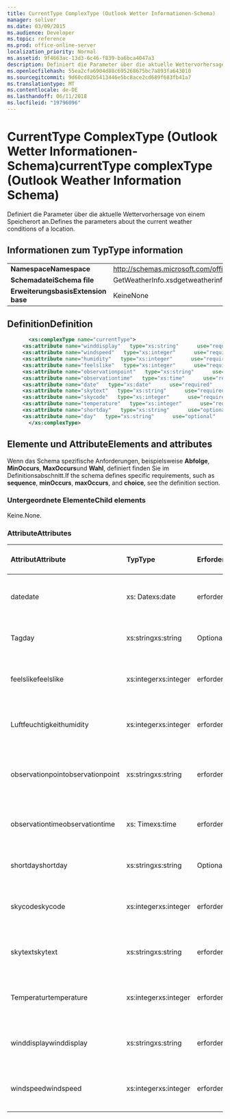 ```yaml
---
title: CurrentType ComplexType (Outlook Wetter Informationen-Schema)
manager: soliver
ms.date: 03/09/2015
ms.audience: Developer
ms.topic: reference
ms.prod: office-online-server
localization_priority: Normal
ms.assetid: 9f4663ac-13d3-6c46-f839-ba6bca4047a3
description: Definiert die Parameter über die aktuelle Wettervorhersage von einem Speicherort an.
ms.openlocfilehash: 55ea2cfa6904d88c695268675bc7a893fa643010
ms.sourcegitcommit: 9d60cd82b5413446e5bc8ace2cd689f683fb41a7
ms.translationtype: MT
ms.contentlocale: de-DE
ms.lasthandoff: 06/11/2018
ms.locfileid: "19796096"
---
```

# <a name="currenttype-complextype-outlook-weather-information-schema"></a><span data-ttu-id="10d78-103">CurrentType ComplexType (Outlook Wetter Informationen-Schema)</span><span class="sxs-lookup"><span data-stu-id="10d78-103">currentType complexType (Outlook Weather Information Schema)</span></span>

<span data-ttu-id="10d78-104">Definiert die Parameter über die aktuelle Wettervorhersage von einem Speicherort an.</span><span class="sxs-lookup"><span data-stu-id="10d78-104">Defines the parameters about the current weather conditions of a location.</span></span>
  
## <a name="type-information"></a><span data-ttu-id="10d78-105">Informationen zum Typ</span><span class="sxs-lookup"><span data-stu-id="10d78-105">Type information</span></span>

|||
|:-----|:-----|
|<span data-ttu-id="10d78-106">**Namespace**</span><span class="sxs-lookup"><span data-stu-id="10d78-106">**Namespace**</span></span> <br/> |http://schemas.microsoft.com/office/outlook/15/getweatherinfo.xsd  <br/> |
|<span data-ttu-id="10d78-107">**Schemadatei**</span><span class="sxs-lookup"><span data-stu-id="10d78-107">**Schema file**</span></span> <br/> |<span data-ttu-id="10d78-108">GetWeatherInfo.xsd</span><span class="sxs-lookup"><span data-stu-id="10d78-108">getweatherinfo.xsd</span></span>  <br/> |
|<span data-ttu-id="10d78-109">**Erweiterungsbasis**</span><span class="sxs-lookup"><span data-stu-id="10d78-109">**Extension base**</span></span> <br/> |<span data-ttu-id="10d78-110">Keine</span><span class="sxs-lookup"><span data-stu-id="10d78-110">None</span></span>  <br/> |
   
## <a name="definition"></a><span data-ttu-id="10d78-111">Definition</span><span class="sxs-lookup"><span data-stu-id="10d78-111">Definition</span></span>

```XML
       <xs:complexType name="currentType">
     <xs:attribute name="winddisplay"   type="xs:string"      use="required"     />
     <xs:attribute name="windspeed"   type="xs:integer"      use="required"     />
     <xs:attribute name="humidity"   type="xs:integer"      use="required"     />
     <xs:attribute name="feelslike"   type="xs:integer"      use="required"     />
     <xs:attribute name="observationpoint"   type="xs:string"      use="required"     />
     <xs:attribute name="observationtime"   type="xs:time"      use="required"     />
     <xs:attribute name="date"   type="xs:date"      use="required"     />
     <xs:attribute name="skytext"   type="xs:string"      use="required"     />
     <xs:attribute name="skycode"   type="xs:integer"      use="required"     />
     <xs:attribute name="temperature"   type="xs:integer"      use="required"     />
     <xs:attribute name="shortday"   type="xs:string"      use="optional"     />
     <xs:attribute name="day"   type="xs:string"      use="optional"     />
       </xs:complexType>

```

## <a name="elements-and-attributes"></a><span data-ttu-id="10d78-112">Elemente und Attribute</span><span class="sxs-lookup"><span data-stu-id="10d78-112">Elements and attributes</span></span>

<span data-ttu-id="10d78-113">Wenn das Schema spezifische Anforderungen, beispielsweise **Abfolge**, **MinOccurs**, **MaxOccurs**und **Wahl**, definiert finden Sie im Definitionsabschnitt.</span><span class="sxs-lookup"><span data-stu-id="10d78-113">If the schema defines specific requirements, such as **sequence**, **minOccurs**, **maxOccurs**, and **choice**, see the definition section.</span></span> 
  
### <a name="child-elements"></a><span data-ttu-id="10d78-114">Untergeordnete Elemente</span><span class="sxs-lookup"><span data-stu-id="10d78-114">Child elements</span></span>

<span data-ttu-id="10d78-115">Keine.</span><span class="sxs-lookup"><span data-stu-id="10d78-115">None.</span></span>
  
### <a name="attributes"></a><span data-ttu-id="10d78-116">Attribute</span><span class="sxs-lookup"><span data-stu-id="10d78-116">Attributes</span></span>

|<span data-ttu-id="10d78-117">**Attribut**</span><span class="sxs-lookup"><span data-stu-id="10d78-117">**Attribute**</span></span>|<span data-ttu-id="10d78-118">**Typ**</span><span class="sxs-lookup"><span data-stu-id="10d78-118">**Type**</span></span>|<span data-ttu-id="10d78-119">**Erforderlich**</span><span class="sxs-lookup"><span data-stu-id="10d78-119">**Required**</span></span>|<span data-ttu-id="10d78-120">**Beschreibung**</span><span class="sxs-lookup"><span data-stu-id="10d78-120">**Description**</span></span>|<span data-ttu-id="10d78-121">**Mögliche Werte**</span><span class="sxs-lookup"><span data-stu-id="10d78-121">**Possible values**</span></span>|
|:-----|:-----|:-----|:-----|:-----|
|<span data-ttu-id="10d78-122">date</span><span class="sxs-lookup"><span data-stu-id="10d78-122">date</span></span>  <br/> |<span data-ttu-id="10d78-123">xs: Date</span><span class="sxs-lookup"><span data-stu-id="10d78-123">xs:date</span></span>  <br/> |<span data-ttu-id="10d78-124">erforderlich</span><span class="sxs-lookup"><span data-stu-id="10d78-124">required</span></span>  <br/> |<span data-ttu-id="10d78-125">Heutiges Datum angibt.</span><span class="sxs-lookup"><span data-stu-id="10d78-125">Specifies today's date.</span></span>  <br/> |<span data-ttu-id="10d78-126">Ein Wert, der den Typ xs: Date</span><span class="sxs-lookup"><span data-stu-id="10d78-126">A value of the type xs:date</span></span>  <br/> |
|<span data-ttu-id="10d78-127">Tag</span><span class="sxs-lookup"><span data-stu-id="10d78-127">day</span></span>  <br/> |<span data-ttu-id="10d78-128">xs:string</span><span class="sxs-lookup"><span data-stu-id="10d78-128">xs:string</span></span>  <br/> |<span data-ttu-id="10d78-129">Optional</span><span class="sxs-lookup"><span data-stu-id="10d78-129">optional</span></span>  <br/> |<span data-ttu-id="10d78-130">Gibt einen Tag für die Planung.</span><span class="sxs-lookup"><span data-stu-id="10d78-130">Specifies a day for the forecast.</span></span>  <br/> |<span data-ttu-id="10d78-131">Ein Wert, der den Typ xs:</span><span class="sxs-lookup"><span data-stu-id="10d78-131">A value of the type xs:string</span></span>  <br/> |
|<span data-ttu-id="10d78-132">feelslike</span><span class="sxs-lookup"><span data-stu-id="10d78-132">feelslike</span></span>  <br/> |<span data-ttu-id="10d78-133">xs:integer</span><span class="sxs-lookup"><span data-stu-id="10d78-133">xs:integer</span></span>  <br/> |<span data-ttu-id="10d78-134">erforderlich</span><span class="sxs-lookup"><span data-stu-id="10d78-134">required</span></span>  <br/> |<span data-ttu-id="10d78-135">Gibt die Temperatur des wie ist mit das aktuelle Wetter wie an.</span><span class="sxs-lookup"><span data-stu-id="10d78-135">Specifies the temperature of how the current weather feels like.</span></span>  <br/> |<span data-ttu-id="10d78-136">Der Wert der Type-xs</span><span class="sxs-lookup"><span data-stu-id="10d78-136">A value of the type xs:integer</span></span>  <br/> |
|<span data-ttu-id="10d78-137">Luftfeuchtigkeit</span><span class="sxs-lookup"><span data-stu-id="10d78-137">humidity</span></span>  <br/> |<span data-ttu-id="10d78-138">xs:integer</span><span class="sxs-lookup"><span data-stu-id="10d78-138">xs:integer</span></span>  <br/> |<span data-ttu-id="10d78-139">erforderlich</span><span class="sxs-lookup"><span data-stu-id="10d78-139">required</span></span>  <br/> |<span data-ttu-id="10d78-140">Gibt den aktuellen Luftfeuchtigkeit numerischen Wert.</span><span class="sxs-lookup"><span data-stu-id="10d78-140">Specifies the current numerical humidity value.</span></span>  <br/> |<span data-ttu-id="10d78-141">Der Wert der Type-xs</span><span class="sxs-lookup"><span data-stu-id="10d78-141">A value of the type xs:integer</span></span>  <br/> |
|<span data-ttu-id="10d78-142">observationpoint</span><span class="sxs-lookup"><span data-stu-id="10d78-142">observationpoint</span></span>  <br/> |<span data-ttu-id="10d78-143">xs:string</span><span class="sxs-lookup"><span data-stu-id="10d78-143">xs:string</span></span>  <br/> |<span data-ttu-id="10d78-144">erforderlich</span><span class="sxs-lookup"><span data-stu-id="10d78-144">required</span></span>  <br/> |<span data-ttu-id="10d78-145">Gibt an, in dem die aktuelle Wetterinformationen aus beobachtet wird.</span><span class="sxs-lookup"><span data-stu-id="10d78-145">Specifies where the current weather information is observed from.</span></span>  <br/> |<span data-ttu-id="10d78-146">Ein Wert, der den Typ xs:</span><span class="sxs-lookup"><span data-stu-id="10d78-146">A value of the type xs:string</span></span>  <br/> |
|<span data-ttu-id="10d78-147">observationtime</span><span class="sxs-lookup"><span data-stu-id="10d78-147">observationtime</span></span>  <br/> |<span data-ttu-id="10d78-148">xs: Time</span><span class="sxs-lookup"><span data-stu-id="10d78-148">xs:time</span></span>  <br/> |<span data-ttu-id="10d78-149">erforderlich</span><span class="sxs-lookup"><span data-stu-id="10d78-149">required</span></span>  <br/> |<span data-ttu-id="10d78-150">Gibt an, wenn die aktuelle Wetterinformationen unter beobachtet wird.</span><span class="sxs-lookup"><span data-stu-id="10d78-150">Specifies when the current weather information is observed at.</span></span>  <br/> |<span data-ttu-id="10d78-151">Ein Wert, der den Typ xs: Time</span><span class="sxs-lookup"><span data-stu-id="10d78-151">A value of the type xs:time</span></span>  <br/> |
|<span data-ttu-id="10d78-152">shortday</span><span class="sxs-lookup"><span data-stu-id="10d78-152">shortday</span></span>  <br/> |<span data-ttu-id="10d78-153">xs:string</span><span class="sxs-lookup"><span data-stu-id="10d78-153">xs:string</span></span>  <br/> |<span data-ttu-id="10d78-154">Optional</span><span class="sxs-lookup"><span data-stu-id="10d78-154">optional</span></span>  <br/> |<span data-ttu-id="10d78-155">Gibt einen Tag in abgekürzter Form an.</span><span class="sxs-lookup"><span data-stu-id="10d78-155">Specifies a day in abbreviated form.</span></span>  <br/> |<span data-ttu-id="10d78-156">Ein Wert, der den Typ xs:</span><span class="sxs-lookup"><span data-stu-id="10d78-156">A value of the type xs:string</span></span>  <br/> |
|<span data-ttu-id="10d78-157">skycode</span><span class="sxs-lookup"><span data-stu-id="10d78-157">skycode</span></span>  <br/> |<span data-ttu-id="10d78-158">xs:integer</span><span class="sxs-lookup"><span data-stu-id="10d78-158">xs:integer</span></span>  <br/> |<span data-ttu-id="10d78-159">erforderlich</span><span class="sxs-lookup"><span data-stu-id="10d78-159">required</span></span>  <br/> |<span data-ttu-id="10d78-160">Gibt einen ganze Zahl Code für die aktuelle Wettervorhersage.</span><span class="sxs-lookup"><span data-stu-id="10d78-160">Specifies an integer code for the current weather conditions.</span></span>  <br/> |<span data-ttu-id="10d78-161">Der Wert der Type-xs</span><span class="sxs-lookup"><span data-stu-id="10d78-161">A value of the type xs:integer</span></span>  <br/> |
|<span data-ttu-id="10d78-162">skytext</span><span class="sxs-lookup"><span data-stu-id="10d78-162">skytext</span></span>  <br/> |<span data-ttu-id="10d78-163">xs:string</span><span class="sxs-lookup"><span data-stu-id="10d78-163">xs:string</span></span>  <br/> |<span data-ttu-id="10d78-164">erforderlich</span><span class="sxs-lookup"><span data-stu-id="10d78-164">required</span></span>  <br/> |<span data-ttu-id="10d78-165">Gibt ein bis zwei Wörter, die aktuelle Wetterbericht beschreibt.</span><span class="sxs-lookup"><span data-stu-id="10d78-165">Specifies one to two words describing current weather conditions.</span></span>  <br/> |<span data-ttu-id="10d78-166">Ein Wert, der den Typ xs:</span><span class="sxs-lookup"><span data-stu-id="10d78-166">A value of the type xs:string</span></span>  <br/> |
|<span data-ttu-id="10d78-167">Temperatur</span><span class="sxs-lookup"><span data-stu-id="10d78-167">temperature</span></span>  <br/> |<span data-ttu-id="10d78-168">xs:integer</span><span class="sxs-lookup"><span data-stu-id="10d78-168">xs:integer</span></span>  <br/> |<span data-ttu-id="10d78-169">erforderlich</span><span class="sxs-lookup"><span data-stu-id="10d78-169">required</span></span>  <br/> |<span data-ttu-id="10d78-170">Gibt die aktuelle Temperatur des Speicherorts an.</span><span class="sxs-lookup"><span data-stu-id="10d78-170">Specifies the current temperature of the location.</span></span>  <br/> |<span data-ttu-id="10d78-171">Der Wert der Type-xs</span><span class="sxs-lookup"><span data-stu-id="10d78-171">A value of the type xs:integer</span></span>  <br/> |
|<span data-ttu-id="10d78-172">winddisplay</span><span class="sxs-lookup"><span data-stu-id="10d78-172">winddisplay</span></span>  <br/> |<span data-ttu-id="10d78-173">xs:string</span><span class="sxs-lookup"><span data-stu-id="10d78-173">xs:string</span></span>  <br/> |<span data-ttu-id="10d78-174">erforderlich</span><span class="sxs-lookup"><span data-stu-id="10d78-174">required</span></span>  <br/> |<span data-ttu-id="10d78-175">Eine Zeichenfolge, die die aktuelle Wind Bedingungen beschreibt.</span><span class="sxs-lookup"><span data-stu-id="10d78-175">A string that describes the current wind conditions.</span></span>  <br/> |<span data-ttu-id="10d78-176">Ein Wert, der den Typ xs:</span><span class="sxs-lookup"><span data-stu-id="10d78-176">A value of the type xs:string</span></span>  <br/> |
|<span data-ttu-id="10d78-177">windspeed</span><span class="sxs-lookup"><span data-stu-id="10d78-177">windspeed</span></span>  <br/> |<span data-ttu-id="10d78-178">xs:integer</span><span class="sxs-lookup"><span data-stu-id="10d78-178">xs:integer</span></span>  <br/> |<span data-ttu-id="10d78-179">erforderlich</span><span class="sxs-lookup"><span data-stu-id="10d78-179">required</span></span>  <br/> |<span data-ttu-id="10d78-180">Gibt den aktuellen Wert der numerische Wind Geschwindigkeit.</span><span class="sxs-lookup"><span data-stu-id="10d78-180">Specifies the current numerical wind speed value.</span></span>  <br/> |<span data-ttu-id="10d78-181">Der Wert der Type-xs</span><span class="sxs-lookup"><span data-stu-id="10d78-181">A value of the type xs:integer</span></span>  <br/> |
   

